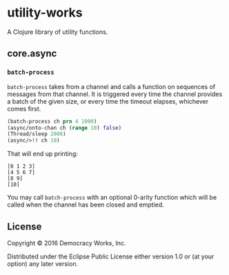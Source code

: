 # utility-works

A Clojure library of utility functions.

## core.async

### `batch-process`

`batch-process` takes from a channel and calls a function on sequences
of messages from that channel. It is triggered every time the channel
provides a batch of the given size, or every time the timeout elapses,
whichever comes first.

```clj
(batch-process ch prn 4 1000)
(async/onto-chan ch (range 10) false)
(Thread/sleep 2000)
(async/>!! ch 10)
```

That will end up printing:

```
[0 1 2 3]
[4 5 6 7]
[8 9]
[10]
```

You may call `batch-process` with an optional 0-arity function which
will be called when the channel has been closed and emptied.

## License

Copyright © 2016 Democracy Works, Inc.

Distributed under the Eclipse Public License either version 1.0 or (at
your option) any later version.
